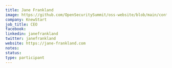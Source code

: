 ```yaml
---
title: Jane Frankland
image: https://github.com/OpenSecuritySummit/oss-website/blob/main/content/participant/images/janenew.png?raw=true
company: KnewStart
job_title: CEO
facebook:
linkedin: janefrankland
twitter: janefrankland
website: https://jane-frankland.com
notes:
status: 
type: participant
---
```

